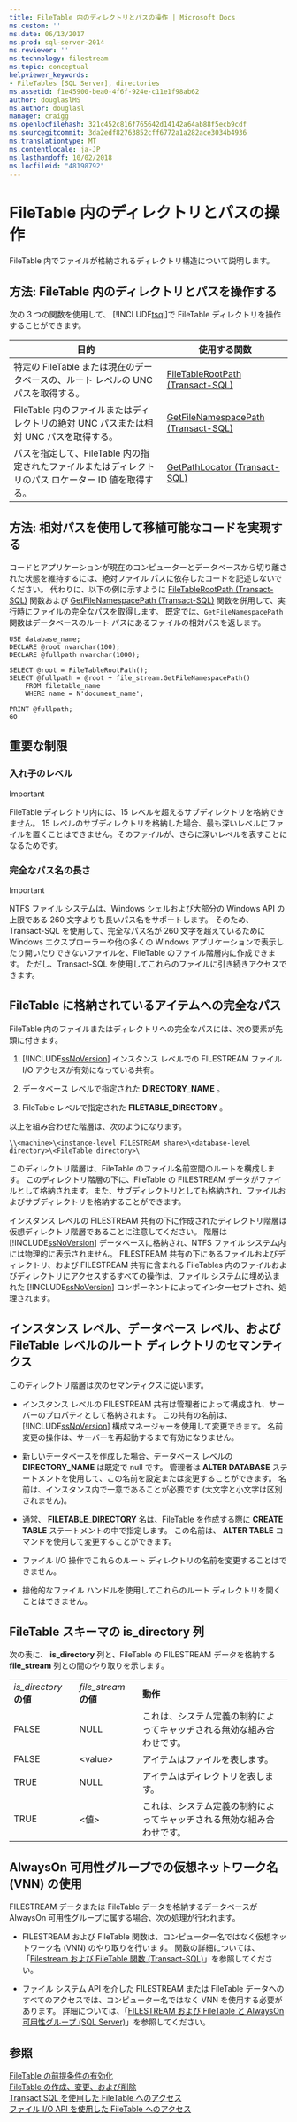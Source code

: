 ```yaml
---
title: FileTable 内のディレクトリとパスの操作 | Microsoft Docs
ms.custom: ''
ms.date: 06/13/2017
ms.prod: sql-server-2014
ms.reviewer: ''
ms.technology: filestream
ms.topic: conceptual
helpviewer_keywords:
- FileTables [SQL Server], directories
ms.assetid: f1e45900-bea0-4f6f-924e-c11e1f98ab62
author: douglaslMS
ms.author: douglasl
manager: craigg
ms.openlocfilehash: 321c452c816f765642d14142a64ab88f5ecb9cdf
ms.sourcegitcommit: 3da2edf82763852cff6772a1a282ace3034b4936
ms.translationtype: MT
ms.contentlocale: ja-JP
ms.lasthandoff: 10/02/2018
ms.locfileid: "48198792"
---
```

# <a name="work-with-directories-and-paths-in-filetables"></a>FileTable 内のディレクトリとパスの操作
  FileTable 内でファイルが格納されるディレクトリ構造について説明します。  
  
##  <a name="HowToDirectories"></a> 方法: FileTable 内のディレクトリとパスを操作する  
 次の 3 つの関数を使用して、 [!INCLUDE[tsql](../../includes/tsql-md.md)]で FileTable ディレクトリを操作することができます。  
  
|目的|使用する関数|  
|------------------------|-----------------------|  
|特定の FileTable または現在のデータベースの、ルート レベルの UNC パスを取得する。|[FileTableRootPath &#40;Transact-SQL&#41;](/sql/relational-databases/system-functions/filetablerootpath-transact-sql)|  
|FileTable 内のファイルまたはディレクトリの絶対 UNC パスまたは相対 UNC パスを取得する。|[GetFileNamespacePath &#40;Transact-SQL&#41;](/sql/relational-databases/system-functions/getfilenamespacepath-transact-sql)|  
|パスを指定して、FileTable 内の指定されたファイルまたはディレクトリのパス ロケーター ID 値を取得する。|[GetPathLocator &#40;Transact-SQL&#41;](/sql/relational-databases/system-functions/getpathlocator-transact-sql)|  
  
##  <a name="BestPracticeRelativePaths"></a> 方法: 相対パスを使用して移植可能なコードを実現する  
 コードとアプリケーションが現在のコンピューターとデータベースから切り離された状態を維持するには、絶対ファイル パスに依存したコードを記述しないでください。 代わりに、以下の例に示すように [FileTableRootPath &#40;Transact-SQL&#41;](/sql/relational-databases/system-functions/filetablerootpath-transact-sql) 関数および [GetFileNamespacePath &#40;Transact-SQL&#41;](/sql/relational-databases/system-functions/getfilenamespacepath-transact-sql) 関数を併用して、実行時にファイルの完全なパスを取得します。 既定では、`GetFileNamespacePath` 関数はデータベースのルート パスにあるファイルの相対パスを返します。  
  
```tsql  
USE database_name;  
DECLARE @root nvarchar(100);  
DECLARE @fullpath nvarchar(1000);  
  
SELECT @root = FileTableRootPath();  
SELECT @fullpath = @root + file_stream.GetFileNamespacePath()  
    FROM filetable_name  
    WHERE name = N'document_name';  
  
PRINT @fullpath;  
GO  
```  
  
##  <a name="restrictions"></a> 重要な制限  
  
###  <a name="nesting"></a> 入れ子のレベル  
  
> [!IMPORTANT]  
>  FileTable ディレクトリ内には、15 レベルを超えるサブディレクトリを格納できません。 15 レベルのサブディレクトリを格納した場合、最も深いレベルにファイルを置くことはできません。そのファイルが、さらに深いレベルを表すことになるためです。  
  
###  <a name="fqnlength"></a> 完全なパス名の長さ  
  
> [!IMPORTANT]  
>  NTFS ファイル システムは、Windows シェルおよび大部分の Windows API の上限である 260 文字よりも長いパス名をサポートします。 そのため、Transact-SQL を使用して、完全なパス名が 260 文字を超えているために Windows エクスプローラーや他の多くの Windows アプリケーションで表示したり開いたりできないファイルを、FileTable のファイル階層内に作成できます。 ただし、Transact-SQL を使用してこれらのファイルに引き続きアクセスできます。  
  
##  <a name="fullpath"></a> FileTable に格納されているアイテムへの完全なパス  
 FileTable 内のファイルまたはディレクトリへの完全なパスには、次の要素が先頭に付きます。  
  
1.  [!INCLUDE[ssNoVersion](../../includes/ssnoversion-md.md)] インスタンス レベルでの FILESTREAM ファイル I/O アクセスが有効になっている共有。  
  
2.  データベース レベルで指定された **DIRECTORY_NAME** 。  
  
3.  FileTable レベルで指定された **FILETABLE_DIRECTORY** 。  
  
 以上を組み合わせた階層は、次のようになります。  
  
 `\\<machine>\<instance-level FILESTREAM share>\<database-level directory>\<FileTable directory>\`  
  
 このディレクトリ階層は、FileTable のファイル名前空間のルートを構成します。 このディレクトリ階層の下に、FileTable の FILESTREAM データがファイルとして格納されます。また、サブディレクトリとしても格納され、ファイルおよびサブディレクトリを格納することができます。  
  
 インスタンス レベルの FILESTREAM 共有の下に作成されたディレクトリ階層は仮想ディレクトリ階層であることに注意してください。 階層は [!INCLUDE[ssNoVersion](../../includes/ssnoversion-md.md)] データベースに格納され、NTFS ファイル システム内には物理的に表示されません。 FILESTREAM 共有の下にあるファイルおよびディレクトリ、および FILESTREAM 共有に含まれる FileTables 内のファイルおよびディレクトリにアクセスするすべての操作は、ファイル システムに埋め込まれた [!INCLUDE[ssNoVersion](../../includes/ssnoversion-md.md)] コンポーネントによってインターセプトされ、処理されます。  
  
##  <a name="roots"></a> インスタンス レベル、データベース レベル、および FileTable レベルのルート ディレクトリのセマンティクス  
 このディレクトリ階層は次のセマンティクスに従います。  
  
-   インスタンス レベルの FILESTREAM 共有は管理者によって構成され、サーバーのプロパティとして格納されます。 この共有の名前は、 [!INCLUDE[ssNoVersion](../../includes/ssnoversion-md.md)] 構成マネージャーを使用して変更できます。 名前変更の操作は、サーバーを再起動するまで有効になりません。  
  
-   新しいデータベースを作成した場合、データベース レベルの **DIRECTORY_NAME** は既定で null です。 管理者は **ALTER DATABASE** ステートメントを使用して、この名前を設定または変更することができます。 名前は、インスタンス内で一意であることが必要です (大文字と小文字は区別されません)。  
  
-   通常、 **FILETABLE_DIRECTORY** 名は、FileTable を作成する際に **CREATE TABLE** ステートメントの中で指定します。 この名前は、 **ALTER TABLE** コマンドを使用して変更することができます。  
  
-   ファイル I/O 操作でこれらのルート ディレクトリの名前を変更することはできません。  
  
-   排他的なファイル ハンドルを使用してこれらのルート ディレクトリを開くことはできません。  
  
##  <a name="is_directory"></a> FileTable スキーマの is_directory 列  
 次の表に、 **is_directory** 列と、FileTable の FILESTREAM データを格納する **file_stream** 列との間のやり取りを示します。  
  
||||  
|-|-|-|  
|*is_directory* **の値**|*file_stream* **の値**|**動作**|  
|FALSE|NULL|これは、システム定義の制約によってキャッチされる無効な組み合わせです。|  
|FALSE|\<value>|アイテムはファイルを表します。|  
|TRUE|NULL|アイテムはディレクトリを表します。|  
|TRUE|\<値>|これは、システム定義の制約によってキャッチされる無効な組み合わせです。|  
  
##  <a name="alwayson"></a> AlwaysOn 可用性グループでの仮想ネットワーク名 (VNN) の使用  
 FILESTREAM データまたは FileTable データを格納するデータベースが AlwaysOn 可用性グループに属する場合、次の処理が行われます。  
  
-   FILESTREAM および FileTable 関数は、コンピューター名ではなく仮想ネットワーク名 (VNN) のやり取りを行います。 関数の詳細については、「[Filestream および FileTable 関数 &#40;Transact-SQL&#41;](/sql/relational-databases/system-functions/filestream-and-filetable-functions-transact-sql)」を参照してください。  
  
-   ファイル システム API を介した FILESTREAM または FileTable データへのすべてのアクセスでは、コンピューター名ではなく VNN を使用する必要があります。 詳細については、「[FILESTREAM および FileTable と AlwaysOn 可用性グループ &#40;SQL Server&#41;](../../database-engine/availability-groups/windows/filestream-and-filetable-with-always-on-availability-groups-sql-server.md)」を参照してください。  
  
## <a name="see-also"></a>参照  
 [FileTable の前提条件の有効化](enable-the-prerequisites-for-filetable.md)   
 [FileTable の作成、変更、および削除](create-alter-and-drop-filetables.md)   
 [Transact SQL を使用した FileTable へのアクセス](access-filetables-with-transact-sql.md)   
 [ファイル I/O API を使用した FileTable へのアクセス](access-filetables-with-file-input-output-apis.md)  
  
  
